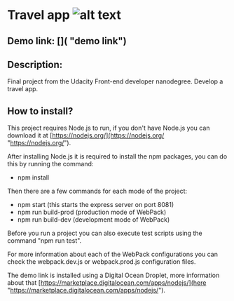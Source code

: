 # Travel app ![alt text][logo]
[logo]: https://alexpwls.github.io/personal-blog-website/images/favicon/favicon-16x16.png "Purple dot"

Demo link: []( "demo link")
---

## Description:

Final project from the Udacity Front-end developer nanodegree. Develop a travel app.

## How to install?

This project requires Node.js to run, if you don't have Node.js you can download it at [https://nodejs.org/](https://nodejs.org/ "https://nodejs.org/").

After installing Node.js it is required to install the npm packages, you can do this by running the command:

* npm install

Then there are a few commands for each mode of the project:

* npm start (this starts the express server on port 8081)
* npm run build-prod (production mode of WebPack)
* npm run build-dev (development mode of WebPack)

Before you run a project you can also execute test scripts using the command "npm run test".

For more information about each of the WebPack configurations you can check the webpack.dev.js or webpack.prod.js configuration files.

The demo link is installed using a Digital Ocean Droplet, more information about that [https://marketplace.digitalocean.com/apps/nodejs/](here "https://marketplace.digitalocean.com/apps/nodejs/").